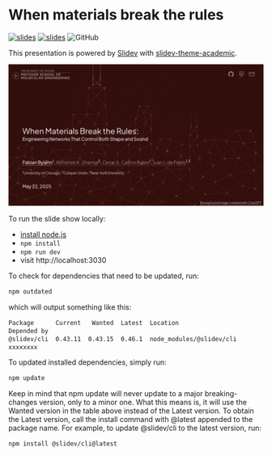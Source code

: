 # When materials break the rules

[![slides](https://img.shields.io/badge/slides-pdf-red.svg)](https://github.com/bylehn/pme-symposium-2025/blob/main/slides-export.pdf) [![slides](https://img.shields.io/badge/slides-web-blue.svg)](https://bylehn.github.io/pme-symposium-2025/) ![GitHub](https://img.shields.io/github/license/george-gca/bracis_2023_srcaps)

This presentation is powered by [Slidev](https://github.com/slidevjs/slidev) with [slidev-theme-academic](https://github.com/alexanderdavide/slidev-theme-academic).

![Cover slide](image.png)

To run the slide show locally:

- [install node.js](https://george-gca.github.io/blog/2023/slidev_for_non_web_devs/)
- `npm install`
- `npm run dev`
- visit http://localhost:3030

To check for dependencies that need to be updated, run:

```bash
npm outdated
```

which will output something like this:

```
Package      Current   Wanted  Latest  Location                  Depended by
@slidev/cli  0.43.11  0.43.15  0.46.1  node_modules/@slidev/cli  xxxxxxxx
```

To updated installed dependencies, simply run:

```bash
npm update
```

Keep in mind that npm update will never update to a major breaking-changes version, only to a minor one. What this means is, it will use the Wanted version in the table above instead of the Latest version. To obtain the Latest version, call the install command with @latest appended to the package name. For example, to update @slidev/cli to the latest version, run:

```bash
npm install @slidev/cli@latest
```